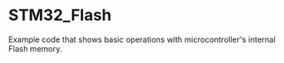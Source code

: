 # STM32_Flash
Example code that shows basic operations with microcontroller's internal Flash memory.
